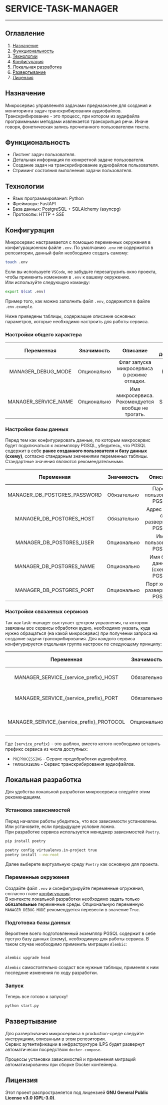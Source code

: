 # SERVICE-TASK-MANAGER

---

## Оглавление

1. [Назначение](#назначение)
2. [Функциональность](#функциональность)
3. [Технологии](#технологии)
4. [Конфигурация](#конфигурация)
5. [Локальная разработка](#локальная-разработка)
6. [Развертывание](#развертывание)
7. [Лицензия](#лицензия)

## Назначение

Микросервис управленипя задачами предназначен для создания и мониторинга задач транскрибирования аудиофайлов.  
Транскрибирование - это процесс, при котором из аудифайла программными методами извлекается транскрипция речи.
Иначе говоря, фонетическая запись прочитанного пользователем текста.

## Функциональность

- Листинг задач пользователя.
- Детальная информация по конкретной задаче пользователя.
- Создание задач на транскрибирование аудиофайлов пользователя.
- Стриминг состояния выполнения задачи пользователя.

## Технологии

- Язык программирования: Python
- Фреймворк: FastAPI
- База данных: PostgreSQL + SQLAlchemy (asyncpg)
- Протоколы: HTTP + SSE

## Конфигурация

Микросервис настраивается с помощью переменных окружения в конфигурационном файле `.env`. По умолчанию `.env` не содержится в репозитории, данный файл необходимо создать самому:

```bash
touch .env
```

Если вы используете `VSCode`, не забудьте перезагрузить окно проекта, чтобы применить изменения в `.env` к вашему окружению.  
Или используйте следующую команду:

```bash
export $(cat .env)

```

Пример того, как можно заполнить файл `.env`, содержится в файле `.env.example`.

Ниже приведены таблицы, содержащие описание основных параметров, которые необходимо настроить для работы сервиса.

### Настройки общего характера

| **Переменная**         | **Значимость** | **Описание**                                       | **Тип данных** | **Стандартное значение**         |
|:----------------------:|:--------------:|:--------------------------------------------------:|:--------------:|:--------------------------------:|
| MANAGER_DEBUG_MODE     | Опционально    | Флаг запуска микросервиса в режиме отладки.        | BOOL           | True                             |
| MANAGER_SERVICE_NAME   | Опционально    | Имя микросервиса. Рекомендуется вообще не трогать. | STRING         | ilps-service-task-manager        |

### Настройки базы данных

Перед тем как конфигурировать данные, по которым микросервис будет подключаться к экземпляру PGSQL, убедитесь, что PGSQL содержит
в себе **ранее созданного пользователя и базу данных (схему)**, согласно стандарным значениями переменных таблицы. Стандартные значения являются рекомендательными.

| **Переменная**               | **Значимость** | **Описание**                     | **Тип данных** | **Стандартное значение** |
|:----------------------------:|:--------------:|:--------------------------------:|:--------------:|:------------------------:|
| MANAGER_DB_POSTGRES_PASSWORD | Обязательно    | Пароль пользователя PGSQL.       | STRING         |                          |
| MANAGER_DB_POSTGRES_HOST     | Обязательно    | Адрес хоста с развернутым PGSQL. | STRING         |                          |
| MANAGER_DB_POSTGRES_USER     | Опционально    | Имя пользователя PGSQL.          | STRING         | service_task_manager     |
| MANAGER_DB_POSTGRES_NAME     | Опционально    | Имя базы данных (схемы) PGSQL.   | STRING         | tasks                    |
| MANAGER_DB_POSTGRES_PORT     | Опционально    | Порт хоста с развернутым PGSQL.  | INTEGER        | 5432                     |

### Настройки связанных сервисов

Так как task-manager выступает центром управления, на котором завязаны все сервисы обработки аудио, необходимо указать, куда нужно
обращаться (на какой микросервис) при получении запроса на создание задачи транскрибирования. Для каждого сервиса конфигурируется отдельная группа настроек по следующему принципу:

| **Переменная**                              | **Значимость** | **Описание**                         | **Тип данных** | **Стандартное значение**  |
|:-------------------------------------------:|:--------------:|:------------------------------------:|:--------------:|:-------------------------:|
| MANAGER_SERVICE_{service_prefix}_HOST       | Обязательно    | Адрес развернутого сервиса.          | STRING         |                           |
| MANAGER_SERVICE_{service_prefix}_PORT       | Обязательно    | Порт развернутого сервиса.           | INTEGER        |                           |
| MANAGER_SERVICE_{service_prefix}_PROTOCOL   | Опционально    | Протокол для обращения к сервису.    | STRING         | http                      |

Где `{service_prefix}` - это шаблон, вместо котого необходимо вставить префикс сервиса из числа доступных:

- `PREPROCESSING` - Сервис предобработки аудиофайлов.
- `TRANSCRIBING` - Сервис транскрибирования аудиофайлов.

## Локальная разработка

Для удобства локальной разработки микросервиса следуйте этим рекомендациям.

### Установка зависимостей

Перед началом работы убедитесь, что все зависимости установлены. Или установите, если предыдущее условие ложно.  
При разработке сервиса используется менеджер зависимостей `Poetry`.

```bash
pip install poetry
```

```bash
poetry config virtualenvs.in-project true
poetry install --no-root
```

Далее выберете виртуальную среду `Poetry` как основную для проекта.

### Переменные окружения

Создайте файл `.env` и сконфигурируйте переменные огружения, согласно главе [конфигурация](#конфигурация).  
В контексте локальной разработки необходимо задать только **обязательные** переменные среды. Опциональную переменную `MANAGER_DEBUG_MODE` рекомендуется перевести в значение `True`.

### Подготовка базы данных

Вероятнее всего подготовленный экземпляр PGSQL содержит в себе пустую базу данных (схему), необходимую для работы сервиса. В таком случае необходимо применить миграции `Alembic`:

```bash

alembic upgrade head
```

`Alembic` самостоятельно создаст все нужные таблицы, применяя к ним последние изменения по ходу разработки.

### Запуск

Теперь все готово к запуску!

```bash
python start.py

```

## Развертывание

Для развертывания микросервиса в production-среде следуйте инструкциям, описанным в [этом](https://github.com/FEFU-ILPS/ILPS?tab=readme-ov-file#-развертывание-системы) репозитории.  
Сервис аутентификации в инфраструктуре ILPS будет развернут автоматически посредством `docker-compose`.

Процессы установки зависимостей и применения миграций автоматизированны при сборке Docker контейнера.

## Лицензия

Этот проект распространяется под лицензией **GNU General Public License v3.0 (GPL-3.0)**.
